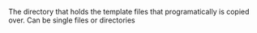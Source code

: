 The directory that holds the template files that programatically is copied over. Can be single files or directories
